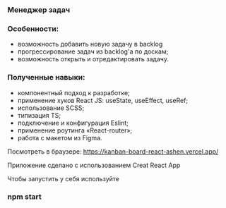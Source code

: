 ### Менеджер задач

### Особенности:

- возможность добавить новую задачу в backlog
- прогрессирование задач из backlog'a по доскам;
- возможность открыть и отредактировать задачу.

### Полученные навыки:

- компонентный подход к разработке;
- применение хуков React JS: useState, useEffect, useRef;
- использование SCSS;
- типизация TS;
- подключение и конфигурация Eslint;
- применение роутинга «React-router»;
- работа с макетом из Figma.

Посмотреть в браузере: https://kanban-board-react-ashen.vercel.app/

Приложение сделано с использованием Creat React App

Чтобы запустить у себя используйте 

### npm start






